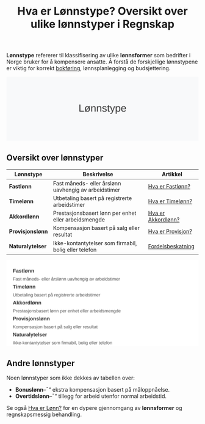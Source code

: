 ﻿---
title: "Hva er Lønnstype? Oversikt over ulike lønnstyper i Regnskap"
meta_title: "Hva er Lønnstype? Oversikt over ulike lønnstyper i Regnskap"
meta_description: '**Lønnstype** refererer til klassifisering av ulike **lønnsformer** som bedrifter i Norge bruker for å kompensere ansatte. Å forstå de forskjellige lønnst...'
slug: lonnstype
type: blog
layout: pages/single
---

**Lønnstype** refererer til klassifisering av ulike **lønnsformer** som bedrifter i Norge bruker for å kompensere ansatte. Å forstå de forskjellige lønnstypene er viktig for korrekt [bokføring](/blogs/regnskap/hva-er-bokforing "Hva er Bokføring? Komplett Guide til Regnskapsføring"), lønnsplanlegging og budsjettering.

![Lønnstype](lonnstype-image.svg)

## Oversikt over lønnstyper

| Lønnstype         | Beskrivelse                                            | Artikkel                                                          |
|-------------------|--------------------------------------------------------|-------------------------------------------------------------------|
| **Fastlønn**      | Fast måneds- eller årslønn uavhengig av arbeidstimer   | [Hva er Fastlønn?](/blogs/regnskap/hva-er-fastlonn "Hva er Fastlønn i Regnskap?") |
| **Timelønn**      | Utbetaling basert på registrerte arbeidstimer          | [Hva er Timelønn?](/blogs/regnskap/hva-er-timelonn "Hva er Timelønn i Regnskap?") |
| **Akkordlønn**    | Prestasjonsbasert lønn per enhet eller arbeidsmengde   | [Hva er Akkordlønn?](/blogs/regnskap/hva-er-akkordlonn "Hva er Akkordlønn? En Guide til Prestasjonslønn") |
| **Provisjonslønn**| Kompensasjon basert på salg eller resultat             | [Hva er Provisjon?](/blogs/regnskap/hva-er-provisjon "Provisjon - Guide til Prestasjonsbasert Lønn") |
| **Naturalytelser**| Ikke-kontantytelser som firmabil, bolig eller telefon  | [Fordelsbeskatning](/blogs/regnskap/fordelsbeskatning "Fordelsbeskatning - Komplett Guide til Skattemessig Fordel og Regnskapsføring") |

![Klassifisering av lønnstyper](lonnstype-klassifisering.svg)

## Andre lønnstyper

Noen lønnstyper som ikke dekkes av tabellen over:

* **Bonuslønn**–¯“ ekstra kompensasjon basert på måloppnåelse.
* **Overtidslønn**–¯“ tillegg for arbeid utenfor normal arbeidstid.

Se også [Hva er Lønn?](/blogs/regnskap/hva-er-lonn "Hva er Lønn i Regnskap?") for en dypere gjennomgang av **lønnsformer** og regnskapsmessig behandling.











